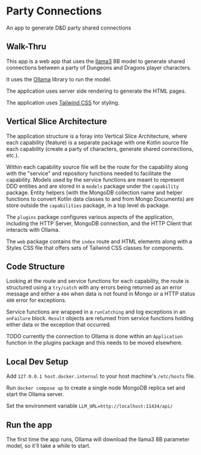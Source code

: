 # Party Connections

An app to generate D&amp;D party shared connections

## Walk-Thru

This app is a web app that uses the [llama3](https://huggingface.co/docs/transformers/main/en/model_doc/llama3) 8B model to generate shared connections between a party of Dungeons and Dragons player characters.

It uses the [Ollama](https://github.com/ollama/ollama) library to run the model.

The application uses server side rendering to generate the HTML pages.

The application uses [Tailwind CSS](https://tailwindcss.com/) for styling.

## Vertical Slice Architecture

The application structure is a foray into Vertical Slice Architecture, where each capability (feature) is a separate package with one Kotlin source file each capability (create a party of characters, generate shared connections, etc.).

Within each capability source file will be the route for the capability along with the "service" and repository functions needed to facilitate the capability. Models used by the service functions are meant to represent DDD entities and are stored in a `models` package under the `capability` package. Entity helpers (with the MongoDB collection name and helper functions to convert Kotlin data classes to and from Mongo Documents) are store outside the `capabilities` package, in a top level `db` package.

The `plugins` package configures various aspects of the application, including the HTTP Server, MongoDB connection, and the HTTP Client that interacts with Ollama.

The `web` package contains the `index` route and HTML elements along with a Styles CSS file that offers sets of Tailwind CSS classes for components.

## Code Structure

Looking at the route and service functions for each capability, the route is structured using a `try/catch` with any errors being returned as an error message and either a `404` when data is not found in Mongo or a HTTP status `400` error for exceptions.

Service functions are wrapped in a `runCatching` and log exceptions in an `onFailure` block. `Result` objects are returned from service functions holding either data or the exception that occurred. 

TODO currently the connection to Ollama is done within an `Application` function in the plugins package and this needs to be moved elsewhere.

## Local Dev Setup

Add `127.0.0.1 host.docker.internal` to your host machine's `/etc/hosts` file.

Run `docker compose up` to create a single node MongoDB replica set and start the Ollama server.

Set the environment variable `LLM_URL=http://localhost:11434/api/`

## Run the app

The first time the app runs, Ollama will download the llama3 8B parameter model, so it'll take a while to start.

